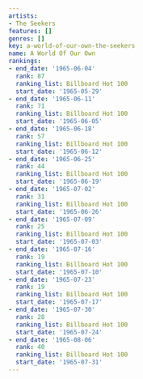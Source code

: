 ```yaml
---
artists:
- The Seekers
features: []
genres: []
key: a-world-of-our-own-the-seekers
name: A World Of Our Own
rankings:
- end_date: '1965-06-04'
  rank: 87
  ranking_list: Billboard Hot 100
  start_date: '1965-05-29'
- end_date: '1965-06-11'
  rank: 71
  ranking_list: Billboard Hot 100
  start_date: '1965-06-05'
- end_date: '1965-06-18'
  rank: 57
  ranking_list: Billboard Hot 100
  start_date: '1965-06-12'
- end_date: '1965-06-25'
  rank: 44
  ranking_list: Billboard Hot 100
  start_date: '1965-06-19'
- end_date: '1965-07-02'
  rank: 31
  ranking_list: Billboard Hot 100
  start_date: '1965-06-26'
- end_date: '1965-07-09'
  rank: 25
  ranking_list: Billboard Hot 100
  start_date: '1965-07-03'
- end_date: '1965-07-16'
  rank: 19
  ranking_list: Billboard Hot 100
  start_date: '1965-07-10'
- end_date: '1965-07-23'
  rank: 19
  ranking_list: Billboard Hot 100
  start_date: '1965-07-17'
- end_date: '1965-07-30'
  rank: 28
  ranking_list: Billboard Hot 100
  start_date: '1965-07-24'
- end_date: '1965-08-06'
  rank: 40
  ranking_list: Billboard Hot 100
  start_date: '1965-07-31'
---
```


